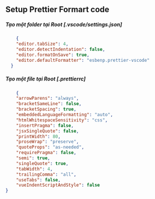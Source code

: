 ## Setup Prettier Formart code 
##### Tạo một folder tại Root [.vscode/settings.json]

```json
    {
    "editor.tabSize": 4,
    "editor.detectIndentation": false,
    "editor.formatOnSave": true,
    "editor.defaultFormatter": "esbenp.prettier-vscode"
  }
```
##### Tạo một file tại Root [.prettierrc]

```json
    {
    "arrowParens": "always",
    "bracketSameLine": false,
    "bracketSpacing": true,
    "embeddedLanguageFormatting": "auto",
    "htmlWhitespaceSensitivity": "css",
    "insertPragma": false,
    "jsxSingleQuote": false,
    "printWidth": 80,
    "proseWrap": "preserve",
    "quoteProps": "as-needed",
    "requirePragma": false,
    "semi": true,
    "singleQuote": true,
    "tabWidth": 4,
    "trailingComma": "all",
    "useTabs": false,
    "vueIndentScriptAndStyle": false
}
```